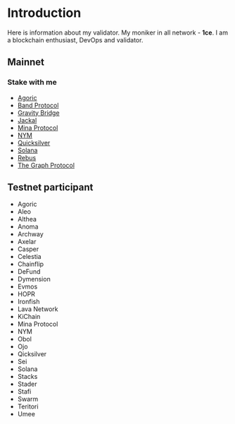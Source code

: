 # Introduction
Here is information about my validator. My moniker in all network - **1ce**. I am a blockchain enthusiast, DevOps and validator.

## Mainnet
### Stake with me
* [Agoric](https://agoric.explorers.guru/validator/agoricvaloper19zqc6h7d3lff204rsr02qzxceea7kule54j0hw)
* [Band Protocol](https://www.cosmoscan.io/validator/bandvaloper1pjhgksl4nhrahxam6l6fg4v8z8r5c68504szuq#reports)
* [Gravity Bridge](https://www.mintscan.io/gravity-bridge/validators/gravityvaloper1xuegmnp2q89nf0y2gt8fwn6c0tghrpnw7px2as)
* [Jackal](https://explorer.stavr.tech/jackal/staking/jklvaloper1vrcyummz0zvc0s53rzaxkr7x6ra3ekfqke50g4)
* [Mina Protocol](https://mina.staketab.com/mainnet/validator/B62qpwXadr3bwPsV5M7NSTZUGRaED3FPy4Ju517PqTZWWfjS8h2dy9K)
* [NYM](https://mixnet.explorers.guru/mixnode/BVDVtmNbZRgPKU81uBkrgfj5TnhtZqQcPAwxD48jcfMd)
* [Quicksilver](https://quicksilver.explorers.guru/validator/quickvaloper1y262p2k5xm5u48z029g53dp7nas488ddur279j)
* [Solana](https://www.validators.app/validators/Cr3NTaeoAVcT2qJsXxyx3V3XraVWD7Mje3TGzvK9xwsq?locale=en&network=mainnet&order=&refresh=)
* [Rebus](https://rebus.explorers.guru/validator/rebusvaloper1gxshuvvrspyntrstxj4afhs4sh44jr84e5drvc)
* [The Graph Protocol](https://thegraph.com/explorer/profile?id=0xa7b07d3305d25306986eb50c0af30a48f067a99e&view=Indexing)


## Testnet participant
* Agoric
* Aleo
* Althea
* Anoma
* Archway
* Axelar
* Casper
* Celestia
* Chainflip
* DeFund
* Dymension
* Evmos
* HOPR
* Ironfish
* Lava Network
* KiChain
* Mina Protocol
* NYM
* Obol
* Ojo
* Qicksilver
* Sei
* Solana
* Stacks
* Stader
* Stafi
* Swarm
* Teritori
* Umee
